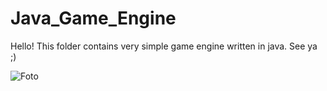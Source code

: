 # Java_Game_Engine
Hello!
This folder contains very simple game engine written in java.
See ya ;)

![Foto](https://user-images.githubusercontent.com/72278818/115554064-60faf200-a2ae-11eb-9b48-4e5ba7afc783.jpg)
